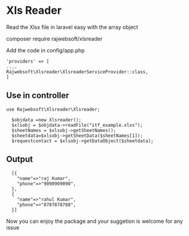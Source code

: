 # Xls Reader
Read the Xlsx file in laravel easy with the array object 

composer require rajwebsoft/xlsreader

Add the code in config/app.php

```
'providers' => [
....
Rajwebsoft\Xlsreader\XlsreaderServiceProvider::class,
]
```

## Use in controller

```
use Rajwebsoft\Xlsreader\Xlsreader;

  $objdata =new Xlsreader();
  $xlsobj = $objdata->readFile("itf_example.xlxs");
  $sheetNames = $xlsobj->getSheetNames();
  $sheetdata=$xlsobj->getSheetData($sheetNames[1]);
  $requestcontact = $xlsobj->getDataObject($sheetdata);
```

  ## Output
```
  [{
    "name"=>"raj Kumar",
    "phone"=>"9090909090",
  },
  {
    "name"=>"rahul Kumar",
    "phone"=>"8787878788",
  }]
```
  Now you can enjoy the package and your suggetion is welcome for any issue
